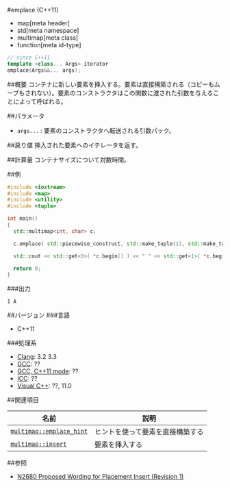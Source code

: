 #emplace (C++11)
* map[meta header]
* std[meta namespace]
* multimap[meta class]
* function[meta id-type]

```cpp
// since C++11
template <class... Args> iterator 
emplace(Args&&... args);
```

##概要
コンテナに新しい要素を挿入する。要素は直接構築される（コピーもムーブもされない）。要素のコンストラクタはこの関数に渡された引数を与えることによって呼ばれる。

##パラメータ
- `args...` : 要素のコンストラクタへ転送される引数パック。

##戻り値
挿入された要素へのイテレータを返す。

##計算量
コンテナサイズについて対数時間。


##例
```cpp
#include <iostream>
#include <map>
#include <utility>
#include <tuple>

int main()
{
  std::multimap<int, char> c;

  c.emplace( std::piecewise_construct, std::make_tuple(1), std::make_tuple('A') );

  std::cout << std::get<0>( *c.begin() ) << " " << std::get<1>( *c.begin() ) << std::endl;

  return 0;
}
```

###出力
```
1 A
```

##バージョン
###言語
- C++11

###処理系
- [Clang](/implementation.md#clang): 3.2 3.3
- [GCC](/implementation.md#gcc): ??
- [GCC, C++11 mode](/implementation.md#gcc): ??
- [ICC](/implementation.md#icc): ??
- [Visual C++](/implementation.md#visual_cpp): ??, 11.0


##関連項目

| 名前 | 説明 |
|---------------------------------------------------------------------------------------------------|----------------------------------------------|
| [`multimap::emplace_hint`](/reference/map/multimap/emplace_hint.md) | ヒントを使って要素を直接構築する |
| [`multimap::insert`](/reference/map/multimap/insert.md) | 要素を挿入する |


##参照
- [N2680 Proposed Wording for Placement Insert (Revision 1)](http://www.open-std.org/jtc1/sc22/wg21/docs/papers/2008/n2680.pdf)

